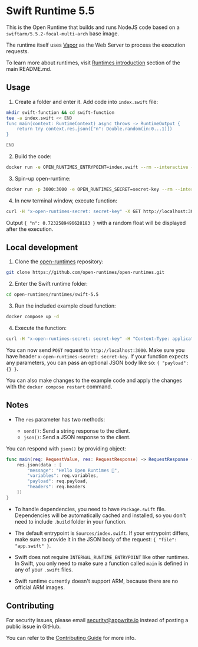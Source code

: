 # Swift Runtime 5.5

This is the Open Runtime that builds and runs NodeJS code based on a `swiftarm/5.5.2-focal-multi-arch` base image. 

The runtime itself uses [Vapor](https://vapor.codes) as the Web Server to process the execution requests.

To learn more about runtimes, visit [Runtimes introduction](https://github.com/open-runtimes/open-runtimes#runtimes-introduction) section of the main README.md.

## Usage

1. Create a folder and enter it. Add code into `index.swift` file:

```bash
mkdir swift-function && cd swift-function
tee -a index.swift << END
func main(context: RuntimeContext) async throws -> RuntimeOutput {
    return try context.res.json(["n": Double.random(in:0...1)])
}

END

```

2. Build the code:

```bash
docker run -e OPEN_RUNTIMES_ENTRYPOINT=index.swift --rm --interactive --tty --volume $PWD:/mnt/code openruntimes/swift:v3-5.5 sh helpers/build.sh
```

3. Spin-up open-runtime:

```bash
docker run -p 3000:3000 -e OPEN_RUNTIMES_SECRET=secret-key --rm --interactive --tty --volume $PWD/code.tar.gz:/mnt/code/code.tar.gz:ro openruntimes/swift:v3-5.5 sh helpers/start.sh "/usr/local/server/src/function/Runtime serve --env production --hostname 0.0.0.0 --port 3000"
```

4. In new terminal window, execute function:

```bash
curl -H "x-open-runtimes-secret: secret-key" -X GET http://localhost:3000/
```

Output `{ "n": 0.7232589496628183 }` with a random float will be displayed after the execution.

## Local development

1. Clone the [open-runtimes](https://github.com/open-runtimes/open-runtimes) repository:

```bash
git clone https://github.com/open-runtimes/open-runtimes.git
```

2. Enter the Swift runtime folder:

```bash
cd open-runtimes/runtimes/swift-5.5
```

3. Run the included example cloud function:

```bash
docker compose up -d
```

4. Execute the function:

```bash
curl -H "x-open-runtimes-secret: secret-key" -H "Content-Type: application/json" -X POST http://localhost:3000/ -d '{"payload": "{}"}'
```

You can now send `POST` request to `http://localhost:3000`. Make sure you have header `x-open-runtimes-secret: secret-key`. If your function expects any parameters, you can pass an optional JSON body like so: `{ "payload":{} }`.

You can also make changes to the example code and apply the changes with the `docker compose restart` command.

## Notes

- The `res` parameter has two methods:

    - `send()`: Send a string response to the client.
    - `json()`: Send a JSON response to the client.

You can respond with `json()` by providing object:

```swift
func main(req: RequestValue, res: RequestResponse) -> RequestResponse {
    res.json(data : [
        "message": "Hello Open Runtimes 👋",
        "variables": req.variables,
        "payload": req.payload,
        "headers": req.headers
    ])
}
```

- To handle dependencies, you need to have `Package.swift` file. Dependencies will be automatically cached and installed, so you don't need to include `.build` folder in your function.

- The default entrypoint is `Sources/index.swift`. If your entrypoint differs, make sure to provide it in the JSON body of the request: `{ "file": "app.swift" }`.

- Swift does not require `INTERNAL_RUNTIME_ENTRYPOINT` like other runtimes. In Swift, you only need to make sure a function called `main` is defined in any of your `.swift` files.

- Swift runtime currently doesn't support ARM, because there are no official ARM images.

## Contributing

For security issues, please email security@appwrite.io instead of posting a public issue in GitHub.

You can refer to the [Contributing Guide](https://github.com/open-runtimes/open-runtimes/blob/main/CONTRIBUTING.md) for more info.
